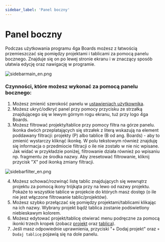 ```yaml
---
sidebar_label: 'Panel boczny'
---
```


# Panel boczny

Podczas użytkowania programu 4ga Boards możesz z łatwością przemieszczać się pomiędzy projektami i tablicami za pomocą panelu bocznego. Znajduje się on po lewej stronie ekranu i w znaczący sposób ułatwia edycję oraz nawigację w programie.


![sidebarmain_en.png](/img/sidebarmain_en.png)

### Czynności, które możesz wykonać za pomocą panelu bocznego:
1. Możesz zmienić szerokość panelu w [ustawieniach użytkownika](./settings).
2. Możesz ukryć/odkryć panel przy pomocy przycisku ze strzałką znajdującego się w lewym górnym rogu ekranu, tuż przy logo 4ga Boards.
3. Możesz filtrować projekty/tablice przy pomocy filtra na górze panelu. Ikonka dwóch przeplatających się strzałek z literą wskazują na element poddawany filtracji: projekty (P) albo tablice (B od ang. Boards) - aby to zmienić wystarczy kliknąć ikonkę. W polu tekstowym również znajduję się informacja o przedmiocie filtracji o ile nie zostało w nie nic wpisane. Jak widać w przykładzie poniżej, filtrowanie działa również po wpisaniu np. fragmentu ze środka nazwy. Aby zresetować filtrowanie, kliknij przycisk "X" pod ikonką zmiany filtracji.

![sidebarfilter_en.png](/img/sidebarfilter_en.png)

4. Możesz schować/rozwinąć listę tablic znajdujących się wewnątrz projektu za pomocą ikony trójkąta przy na lewo od nazwy projektu. Pokaże to wszystkie tablice w projekcie do których masz dostęp (o ile nie jest włączone filtrowanie tablic/projektów).
5. Możesz szybko przełączać się pomiędzy projektami/tablicami klikając na ich nazwy. Wybrany projekt bądź tablica zostanie podświetlony niebieskawym kolorem. 
6. Możesz edytować projekt/tablicę otwierać menu podręczne za pomocą ikonki trzech kropek (zobacz [projekt](./project) oraz [tablica](./board)).
7. Jeśli masz odpowiednie uprawnienia, przyciski "+ Dodaj projekt" oraz `+ Dodaj tablicę` pojawią się na dole panelu.
